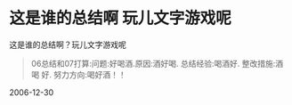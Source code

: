 # 这是谁的总结啊 玩儿文字游戏呢

这是谁的总结啊？玩儿文字游戏呢

> 06总结和07打算:问题:好喝酒.原因:酒好喝. 总结经验:喝酒好. 整改措施:酒喝
好. 努力方向:喝好酒！！



2006-12-30